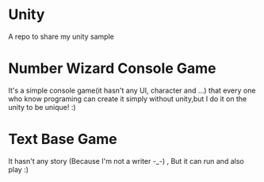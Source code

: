 # Unity
A repo to share my unity sample
# Number Wizard Console Game
It's a simple console game(it hasn't any UI, character and ...) that every one who know programing can create it simply without unity,but I do it on the unity to be unique! :)
# Text Base Game
It hasn't any story (Because I'm not a writer -_-) , But it can run and also play :)
